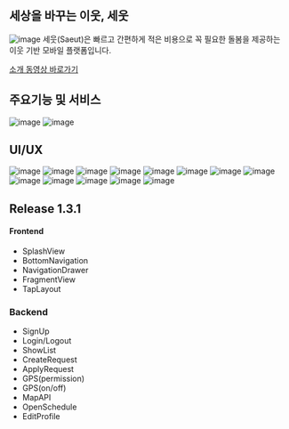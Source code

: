 ## 세상을 바꾸는 이웃, 세웃

![image](https://user-images.githubusercontent.com/59859965/161734225-091e7528-ce7c-4a78-a2ad-5a0bd72eca2c.png)
세웃(Saeut)은 빠르고 간편하게 적은 비용으로 꼭 필요한 돌봄을 제공하는 이웃 기반 모바일 플랫폼입니다.

[소개 동영상 바로가기](https://ictchallenge.meet.or.kr/video/AD0814184.mp4)

## 주요기능 및 서비스
![image](https://user-images.githubusercontent.com/59859965/161934838-556b3dcc-05be-42b8-9ab3-1930cf17d0be.png)
![image](https://user-images.githubusercontent.com/59859965/161932720-d0ec1f01-029c-4c3c-9708-407eda71c417.png)


## UI/UX

![image](https://user-images.githubusercontent.com/59859965/161932573-c9901e63-ff2b-4a7b-986d-3e3632ee047e.png)
![image](https://user-images.githubusercontent.com/59859965/161932810-30902d7b-5a3e-40f9-8510-634857331fe0.png)
![image](https://user-images.githubusercontent.com/59859965/161932845-716b34cf-18c9-49de-a487-874dca1c2dca.png)
![image](https://user-images.githubusercontent.com/59859965/161932874-db711590-491f-4a91-9a8a-4359332f6e4b.png)
![image](https://user-images.githubusercontent.com/59859965/161932897-2d3cd0e6-d40d-4366-89dd-97b4049fed8f.png)
![image](https://user-images.githubusercontent.com/59859965/161932931-9ad3ac40-ea31-4237-b5eb-c208c02a46a8.png)
![image](https://user-images.githubusercontent.com/59859965/161932952-1c886c24-6f72-43bc-938a-f5ea7c57c3ff.png)
![image](https://user-images.githubusercontent.com/59859965/161932984-e77d97f8-9c85-4a14-a1ae-2eefaf901a24.png)
![image](https://user-images.githubusercontent.com/59859965/161933022-38e94d1f-bbc2-43ef-86a2-55bb81ee9820.png)
![image](https://user-images.githubusercontent.com/59859965/161933045-b5f866dd-d31a-4f1f-bf04-1e602b9b0d87.png)
![image](https://user-images.githubusercontent.com/59859965/161933069-79ab7733-b775-4171-991e-c4f21544f236.png)
![image](https://user-images.githubusercontent.com/59859965/161933084-a2ff40f9-e09c-4fcc-ae9a-c885244661ca.png)
![image](https://user-images.githubusercontent.com/59859965/161933116-efd08f97-7d46-41c4-9000-b704483c1a6c.png)


## Release 1.3.1

#### Frontend
- SplashView
- BottomNavigation
- NavigationDrawer
- FragmentView
- TapLayout

### Backend
- SignUp
- Login/Logout
- ShowList
- CreateRequest
- ApplyRequest
- GPS(permission)
- GPS(on/off)
- MapAPI
- OpenSchedule
- EditProfile

